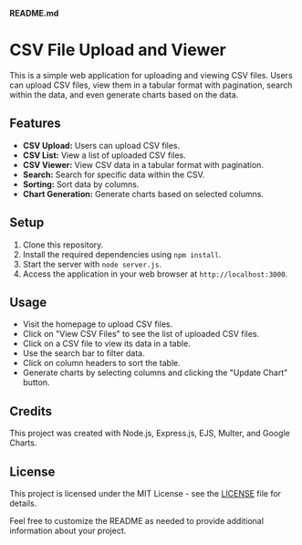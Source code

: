 **README.md**

# CSV File Upload and Viewer

This is a simple web application for uploading and viewing CSV files. Users can upload CSV files, view them in a tabular format with pagination, search within the data, and even generate charts based on the data.

## Features

- **CSV Upload:** Users can upload CSV files.
- **CSV List:** View a list of uploaded CSV files.
- **CSV Viewer:** View CSV data in a tabular format with pagination.
- **Search:** Search for specific data within the CSV.
- **Sorting:** Sort data by columns.
- **Chart Generation:** Generate charts based on selected columns.

## Setup

1. Clone this repository.
2. Install the required dependencies using `npm install`.
3. Start the server with `node server.js`.
4. Access the application in your web browser at `http://localhost:3000`.

## Usage

- Visit the homepage to upload CSV files.
- Click on "View CSV Files" to see the list of uploaded CSV files.
- Click on a CSV file to view its data in a table.
- Use the search bar to filter data.
- Click on column headers to sort the table.
- Generate charts by selecting columns and clicking the "Update Chart" button.

## Credits

This project was created with Node.js, Express.js, EJS, Multer, and Google Charts.

## License

This project is licensed under the MIT License - see the [LICENSE](LICENSE) file for details.

Feel free to customize the README as needed to provide additional information about your project.
